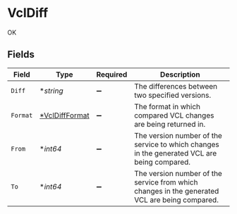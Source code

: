 # VclDiff

OK


## Fields

| Field                                                                                         | Type                                                                                          | Required                                                                                      | Description                                                                                   |
| --------------------------------------------------------------------------------------------- | --------------------------------------------------------------------------------------------- | --------------------------------------------------------------------------------------------- | --------------------------------------------------------------------------------------------- |
| `Diff`                                                                                        | **string*                                                                                     | :heavy_minus_sign:                                                                            | The differences between two specified versions.                                               |
| `Format`                                                                                      | [*VclDiffFormat](../../models/shared/vcldiffformat.md)                                        | :heavy_minus_sign:                                                                            | The format in which compared VCL changes are being returned in.                               |
| `From`                                                                                        | **int64*                                                                                      | :heavy_minus_sign:                                                                            | The version number of the service to which changes in the generated VCL are being compared.   |
| `To`                                                                                          | **int64*                                                                                      | :heavy_minus_sign:                                                                            | The version number of the service from which changes in the generated VCL are being compared. |